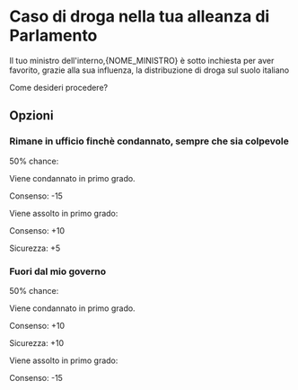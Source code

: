 # Caso di droga nella tua alleanza di Parlamento
Il tuo ministro dell'interno,{NOME_MINISTRO} è sotto inchiesta per aver favorito, grazie alla sua influenza, la distribuzione di droga sul suolo italiano

Come desideri procedere?
## Opzioni

### Rimane in ufficio finchè condannato, sempre che sia colpevole
50% chance:


Viene condannato in primo grado.

Consenso: -15

Viene assolto in primo grado:

Consenso: +10

Sicurezza: +5

### Fuori dal mio governo
50% chance:


Viene condannato in primo grado.

Consenso: +10

Sicurezza: +10


Viene assolto in primo grado:

Consenso: -15
